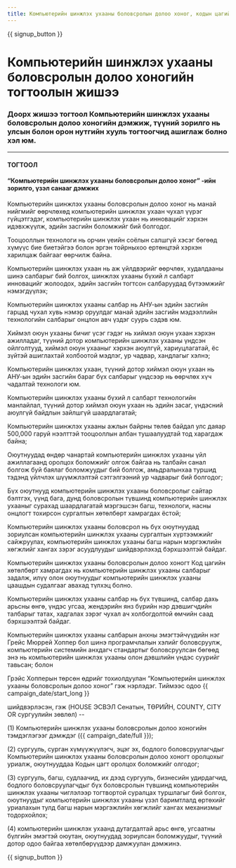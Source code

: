 ```yaml
---
title: Компьютерийн шинжлэх ухааны боловсролын долоо хоног, кодын цагийг дэмжих жишээ тогтоол
---
```


{{ signup_button }}

# Компьютерийн шинжлэх ухааны боловсролын долоо хоногийн тогтоолын жишээ

### Доорх жишээ тогтоол Компьютерийн шинжлэх ухааны боловсролын долоо хоногийн дэмжиж, түүний зорилго нь улсын болон орон нутгийн хууль тогтоогчид ашиглаж болно хэл юм.

* * *

#### **ТОГТООЛ**  


#### “Компьютерийн шинжлэх ухааны боловсролын долоо хоног” -ийн зорилго, үзэл санааг дэмжих

Компьютерийн шинжлэх ухааны боловсролын долоо хоног нь манай нийгмийг өөрчлөхөд компьютерийн шинжлэх ухаан чухал үүрэг гүйцэтгэдэг, компьютерийн шинжлэх ухаан нь инновацийг хэрхэн идэвхжүүлж, эдийн засгийн боломжийг бий болгодог.

Тооцооллын технологи нь орчин үеийн соёлын салшгүй хэсэг бөгөөд хүмүүс бие биетэйгээ болон эргэн тойрныхоо ертөнцтэй хэрхэн харилцаж байгааг өөрчилж байна.

Компьютерийн шинжлэх ухаан нь аж үйлдвэрийг өөрчлөх, худалдааны шинэ салбарыг бий болгох, шинжлэх ухааны бүхий л салбарт инновацийг жолоодох, эдийн засгийн тогтсон салбаруудад бүтээмжийг нэмэгдүүлэх;

Компьютерийн шинжлэх ухааны салбар нь АНУ-ын эдийн засгийн гарцад чухал хувь нэмэр оруулдаг манай эдийн засгийн мэдээллийн технологийн салбарыг онцлон авч үздэг суурь сэдэв юм.

Хиймэл оюун ухааны бичиг үсэг гэдэг нь хиймэл оюун ухаан хэрхэн ажилладаг, түүний дотор компьютерийн шинжлэх ухааны үндсэн ойлголтууд, хиймэл оюун ухааныг хэрхэн аюулгүй, хариуцлагатай, ёс зүйтэй ашиглахтай холбоотой мэдлэг, ур чадвар, хандлагыг хэлнэ;

Компьютерийн шинжлэх ухаан, түүний дотор хиймэл оюун ухаан нь АНУ-ын эдийн засгийн бараг бүх салбарыг үндсээр нь өөрчлөх хүч чадалтай технологи юм.

Компьютерийн шинжлэх ухааны бүхий л салбарт технологийн манлайлал, түүний дотор хиймэл оюун ухаан нь эдийн засаг, үндэсний аюулгүй байдлын зайлшгүй шаардлагатай;

Компьютерийн шинжлэх ухааны ажлын байрны төлөв байдал улс даяар 500,000 гаруй нээлттэй тооцооллын албан тушаалуудтай тод харагдаж байна;

Оюутнуудад өндөр чанартай компьютерийн шинжлэх ухааны үйл ажиллагаанд оролцох боломжийг олгож байгаа нь талбайн санал болгож буй баялаг боломжуудыг бий болгож, амьдралынхаа туршид тэдэнд үйлчлэх шүүмжлэлтэй сэтгэлгээний ур чадварыг бий болгодог;

Бүх оюутнууд компьютерийн шинжлэх ухааны боловсролыг сайтар бэлтгэх, үүнд бага, дунд боловсролын түвшинд компьютерийн шинжлэх ухааныг сурахад шаардлагатай мэргэшсэн багш, технологи, насны онцлогт тохирсон сургалтын хөтөлбөрт хамрагдах ёстой;

Компьютерийн шинжлэх ухааны боловсрол нь бүх оюутнуудад зориулсан компьютерийн шинжлэх ухааны сургалтын хүртээмжийг сайжруулах, компьютерийн шинжлэх ухааны багш нарын мэргэжлийн хөгжлийг хангах зэрэг асуудлуудыг шийдвэрлэхэд бэрхшээлтэй байдаг.

Компьютерийн шинжлэх ухааны боловсролын долоо хоногт Код цагийн хөтөлбөрт хамрагдах нь компьютерийн шинжлэх ухааны салбарыг задалж, илүү олон оюутнуудыг компьютерийн шинжлэх ухааны цаашдын судалгааг авахад түлхэц болно.

Компьютерийн шинжлэх ухааны салбар нь бүх түвшинд, салбар дахь арьсны өнгө, үндэс угсаа, жендэрийн янз бүрийн нэр дэвшигчдийн талбарыг татах, хадгалах зэрэг чухал ач холбогдолтой өмчийн саад бэрхшээлтэй байдаг.

Компьютерийн шинжлэх ухааны салбарын анхны эмэгтэйчүүдийн нэг Грейс Мюррей Хоппер бол шинэ програмчлалын хэлийг боловсруулж, компьютерийн системийн анхдагч стандартыг боловсруулсан бөгөөд энэ нь компьютерийн шинжлэх ухааны олон дэвшлийн үндэс суурийг тавьсан; болон

Грэйс Хопперын төрсөн өдрийг тохиолдуулан “Компьютерийн шинжлэх ухааны боловсролын долоо хоног” гэж нэрлэдэг. Тиймээс одоо {{ campaign_date/start_long }} <br />

шийдвэрлэсэн, гэж (HOUSE ЭСВЭЛ Сенатын, ТӨРИЙН, COUNTY, CITY OR сургуулийн зөвлөл) --

(1) Компьютерийн шинжлэх ухааны боловсролын долоо хоногийн тэмдэглэгээг дэмждэг ({{ campaign_date/full }});

(2) сургууль, сурган хүмүүжүүлэгч, эцэг эх, бодлого боловсруулагчдыг Компьютерийн шинжлэх ухааны боловсролын долоо хоногт оролцохыг уриалж, оюутнууддаа Кодын цагт оролцох боломжийг олгодог;

(3) сургууль, багш, судлаачид, их дээд сургууль, бизнесийн удирдагчид, бодлого боловсруулагчдыг бүх боловсролын түвшинд компьютерийн шинжлэх ухааны чиглэлээр тогтвортой суралцах туршлагыг бий болгох, оюутнуудыг компьютерийн шинжлэх ухааны үзэл баримтлалд өртөхийг уриалахын тулд багш нарын мэргэжлийн хөгжлийг хангах механизмыг тодорхойлох;

(4) компьютерийн шинжлэх ухаанд дутагдалтай арьс өнгө, угсаатны бүлгийн эмэгтэй оюутан, оюутнуудад зориулсан боломжуудыг, түүний дотор одоо байгаа хөтөлбөрүүдээр дамжуулан дэмжинэ.

{{ signup_button }}
